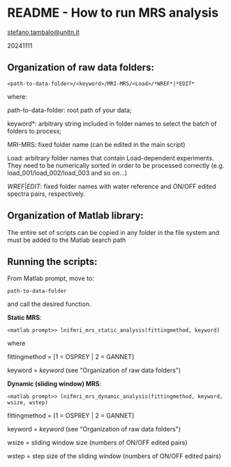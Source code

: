 # README - How to run MRS analysis

stefano.tambalo@unitn.it

20241111

## Organization of raw data folders:

```
<path-to-data-folder>/<keyword>/MRI-MRS/<Load>/*WREF*|*EDIT*
```
where:

path-to-data-folder: root path of your data;

keyword*: arbitrary string included in folder names to select
	the batch of folders to process;

MRI-MRS: fixed folder name (can be edited in the main script)

Load: arbitrary folder names that contain Load-dependent experiments.
	They need to be numerically sorted in order to be processed correctly
	(e.g. load_001/load_002/load_003 and so on...)

*WREF*|*EDIT*: fixed folder names with water reference and
	ON/OFF edited spectra pairs, respectively.


## Organization of Matlab library:

The entire set of scripts can be copied in any folder in the file system
and must be added to the Matlab search path


## Running the scripts:

From Matlab prompt, move to:

```
path-to-data-folder
```

and call the desired function.

**Static MRS**:

```
<matlab prompt>> lnifmri_mrs_static_analysis(fittingmethod, keyword)
```

where

fittingmethod = [1 = OSPREY | 2 = GANNET]

keyword = *keyword* (see "Organization of raw data folders")

**Dynamic (sliding window) MRS**:

```
<matlab prompt>> lnifmri_mrs_dynamic_analysis(fittingmethod, keyword, wsize, wstep)
```

fittingmethod = [1 = OSPREY | 2 = GANNET]

keyword = *keyword* (see "Organization of raw data folders")

wsize = sliding window size (numbers of ON/OFF edited pairs)

wstep = step size of the sliding window (numbers of ON/OFF edited pairs)